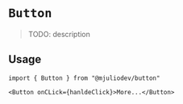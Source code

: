 # `Button`

> TODO: description

## Usage

```JSX
import { Button } from "@mjuliodev/button"

<Button onCLick={hanldeClick}>More...</Button>
```
